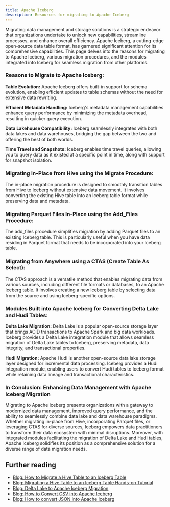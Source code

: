 ```yaml
---
title: Apache Iceberg
description: Resources for migrating to Apache Iceberg
---
```


Migrating data management and storage solutions is a strategic endeavor that organizations undertake to unlock new capabilities, streamline processes, and enhance overall efficiency. Apache Iceberg, a cutting-edge open-source data table format, has garnered significant attention for its comprehensive capabilities. This page delves into the reasons for migrating to Apache Iceberg, various migration procedures, and the modules integrated into Iceberg for seamless migration from other platforms.

### Reasons to Migrate to Apache Iceberg:

****Table Evolution:**** Apache Iceberg offers built-in support for schema evolution, enabling efficient updates to table schemas without the need for extensive data rewriting.

****Efficient Metadata Handling:**** Iceberg's metadata management capabilities enhance query performance by minimizing the metadata overhead, resulting in quicker query execution.

****Data Lakehouse Compatibility:**** Iceberg seamlessly integrates with both data lakes and data warehouses, bridging the gap between the two and offering the best of both worlds.

****Time Travel and Snapshots:**** Iceberg enables time travel queries, allowing you to query data as it existed at a specific point in time, along with support for snapshot isolation.

### Migrating In-Place from Hive using the Migrate Procedure:

The in-place migration procedure is designed to smoothly transition tables from Hive to Iceberg without extensive data movement. It involves converting the existing Hive table into an Iceberg table format while preserving data and metadata.

### Migrating Parquet Files In-Place using the Add_Files Procedure:

The add_files procedure simplifies migration by adding Parquet files to an existing Iceberg table. This is particularly useful when you have data residing in Parquet format that needs to be incorporated into your Iceberg table.

### Migrating from Anywhere using a CTAS (Create Table As Select):

The CTAS approach is a versatile method that enables migrating data from various sources, including different file formats or databases, to an Apache Iceberg table. It involves creating a new Iceberg table by selecting data from the source and using Iceberg-specific options.

### Modules Built into Apache Iceberg for Converting Delta Lake and Hudi Tables:

**Delta Lake Migration:** Delta Lake is a popular open-source storage layer that brings ACID transactions to Apache Spark and big data workloads. Iceberg provides a Delta Lake integration module that allows seamless migration of Delta Lake tables to Iceberg, preserving metadata, data integrity, and transactional properties.

**Hudi Migration:** Apache Hudi is another open-source data lake storage layer designed for incremental data processing. Iceberg provides a Hudi integration module, enabling users to convert Hudi tables to Iceberg format while retaining data lineage and transactional characteristics.

### In Conclusion: Enhancing Data Management with Apache Iceberg Migration

Migrating to Apache Iceberg presents organizations with a gateway to modernized data management, improved query performance, and the ability to seamlessly combine data lake and data warehouse paradigms. Whether migrating in-place from Hive, incorporating Parquet files, or leveraging CTAS for diverse sources, Iceberg empowers data practitioners to transform their data ecosystem with minimal disruptions. Moreover, with integrated modules facilitating the migration of Delta Lake and Hudi tables, Apache Iceberg solidifies its position as a comprehensive solution for a diverse range of data migration needs.


## Further reading

- [Blog: How to Migrate a Hive Table to an Iceberg Table](https://www.dremio.com/blog/how-to-migrate-a-hive-table-to-an-iceberg-table/)
- [Blog: Migrating a Hive Table to an Iceberg Table Hands-on Tutorial](https://www.dremio.com/blog/migrating-a-hive-table-to-an-iceberg-table-hands-on-tutorial/)
- [Blog: Delta Lake to Apache Iceberg Migration](https://www.dremio.com/blog/3-ways-to-convert-a-delta-lake-table-into-an-apache-iceberg-table/)
- [Blog: How to Convert CSV into Apache Iceberg](https://www.dremio.com/blog/how-to-convert-csv-files-into-an-apache-iceberg-table-with-dremio/)
- [Blog: How to convert JSON into Apache Iceberg](https://www.dremio.com/blog/how-to-convert-json-files-into-an-apache-iceberg-table-with-dremio/)